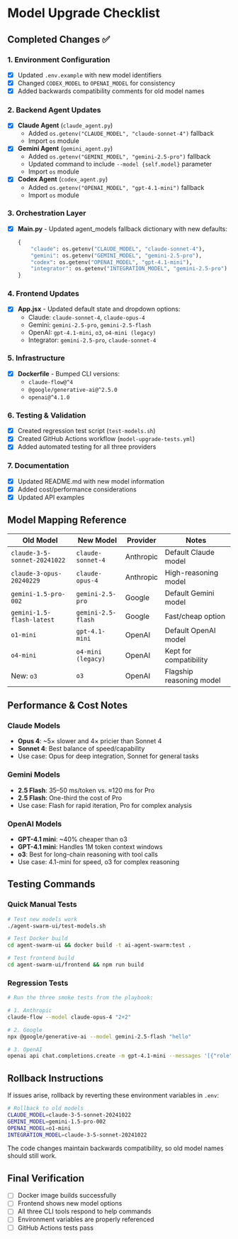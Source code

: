 # Model Upgrade Checklist

## Completed Changes ✅

### 1. Environment Configuration
- [x] Updated `.env.example` with new model identifiers
- [x] Changed `CODEX_MODEL` to `OPENAI_MODEL` for consistency
- [x] Added backwards compatibility comments for old model names

### 2. Backend Agent Updates
- [x] **Claude Agent** (`claude_agent.py`)
  - Added `os.getenv("CLAUDE_MODEL", "claude-sonnet-4")` fallback
  - Import `os` module
- [x] **Gemini Agent** (`gemini_agent.py`)
  - Added `os.getenv("GEMINI_MODEL", "gemini-2.5-pro")` fallback
  - Updated command to include `--model {self.model}` parameter
  - Import `os` module
- [x] **Codex Agent** (`codex_agent.py`)
  - Added `os.getenv("OPENAI_MODEL", "gpt-4.1-mini")` fallback
  - Import `os` module

### 3. Orchestration Layer
- [x] **Main.py** - Updated agent_models fallback dictionary with new defaults:
  ```python
  {
      "claude": os.getenv("CLAUDE_MODEL", "claude-sonnet-4"),
      "gemini": os.getenv("GEMINI_MODEL", "gemini-2.5-pro"),
      "codex": os.getenv("OPENAI_MODEL", "gpt-4.1-mini"),
      "integrator": os.getenv("INTEGRATION_MODEL", "gemini-2.5-pro")
  }
  ```

### 4. Frontend Updates
- [x] **App.jsx** - Updated default state and dropdown options:
  - Claude: `claude-sonnet-4`, `claude-opus-4`
  - Gemini: `gemini-2.5-pro`, `gemini-2.5-flash`
  - OpenAI: `gpt-4.1-mini`, `o3`, `o4-mini (legacy)`
  - Integrator: `gemini-2.5-pro`, `claude-sonnet-4`

### 5. Infrastructure
- [x] **Dockerfile** - Bumped CLI versions:
  - `claude-flow@^4`
  - `@google/generative-ai@^2.5.0`
  - `openai@^4.1.0`

### 6. Testing & Validation
- [x] Created regression test script (`test-models.sh`)
- [x] Created GitHub Actions workflow (`model-upgrade-tests.yml`)
- [x] Added automated testing for all three providers

### 7. Documentation
- [x] Updated README.md with new model information
- [x] Added cost/performance considerations
- [x] Updated API examples

## Model Mapping Reference

| Old Model | New Model | Provider | Notes |
|-----------|-----------|----------|-------|
| `claude-3-5-sonnet-20241022` | `claude-sonnet-4` | Anthropic | Default Claude model |
| `claude-3-opus-20240229` | `claude-opus-4` | Anthropic | High-reasoning model |
| `gemini-1.5-pro-002` | `gemini-2.5-pro` | Google | Default Gemini model |
| `gemini-1.5-flash-latest` | `gemini-2.5-flash` | Google | Fast/cheap option |
| `o1-mini` | `gpt-4.1-mini` | OpenAI | Default OpenAI model |
| `o4-mini` | `o4-mini (legacy)` | OpenAI | Kept for compatibility |
| New: `o3` | `o3` | OpenAI | Flagship reasoning model |

## Performance & Cost Notes

### Claude Models
- **Opus 4**: ~5× slower and 4× pricier than Sonnet 4
- **Sonnet 4**: Best balance of speed/capability
- Use case: Opus for deep integration, Sonnet for general tasks

### Gemini Models
- **2.5 Flash**: 35–50 ms/token vs. ≈120 ms for Pro
- **2.5 Flash**: One-third the cost of Pro
- Use case: Flash for rapid iteration, Pro for complex analysis

### OpenAI Models
- **GPT-4.1 mini**: ~40% cheaper than o3
- **GPT-4.1 mini**: Handles 1M token context windows
- **o3**: Best for long-chain reasoning with tool calls
- Use case: 4.1-mini for speed, o3 for complex reasoning

## Testing Commands

### Quick Manual Tests
```bash
# Test new models work
./agent-swarm-ui/test-models.sh

# Test Docker build
cd agent-swarm-ui && docker build -t ai-agent-swarm:test .

# Test frontend build
cd agent-swarm-ui/frontend && npm run build
```

### Regression Tests
```bash
# Run the three smoke tests from the playbook:

# 1. Anthropic
claude-flow --model claude-opus-4 "2+2"

# 2. Google
npx @google/generative-ai --model gemini-2.5-flash "hello"

# 3. OpenAI
openai api chat.completions.create -m gpt-4.1-mini --messages '[{"role":"user","content":"ping"}]'
```

## Rollback Instructions

If issues arise, rollback by reverting these environment variables in `.env`:

```bash
# Rollback to old models
CLAUDE_MODEL=claude-3-5-sonnet-20241022
GEMINI_MODEL=gemini-1.5-pro-002
OPENAI_MODEL=o1-mini
INTEGRATION_MODEL=claude-3-5-sonnet-20241022
```

The code changes maintain backwards compatibility, so old model names should still work.

## Final Verification

- [ ] Docker image builds successfully
- [ ] Frontend shows new model options
- [ ] All three CLI tools respond to help commands
- [ ] Environment variables are properly referenced
- [ ] GitHub Actions tests pass